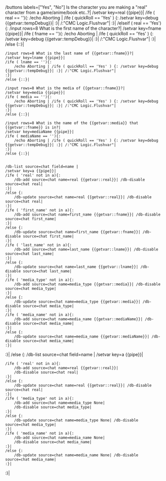 /buttons labels=["Yes", "No"] Is the character you are making a "real" character from a game/anime/book etc..?|
/setvar key=real {{pipe}}|
/ife ( real == ''){:
	/echo Aborting | /ife ( quickRoll == 'Yes' ) {: /setvar key=debug {{getvar::tempDebug}}| :}| /:"CMC Logic.Flushvar"|
:}|
/elseif ( real == 'Yes') {:
	/input rows=8 What is the first name of the character?|
	/setvar key=fname {{pipe}}|
	/ife ( fname == ''){:
		/echo Aborting | /ife ( quickRoll == 'Yes' ) {: /setvar key=debug {{getvar::tempDebug}}| :}| /:"CMC Logic.Flushvar"|
	:}|
	/else {::}|

	/input rows=8 What is the last name of {{getvar::fname}}?|
	/setvar key=lname {{pipe}}|
	/ife ( lname == ''){:
		/echo Aborting | /ife ( quickRoll == 'Yes' ) {: /setvar key=debug {{getvar::tempDebug}}| :}| /:"CMC Logic.Flushvar"|
	:}|
	/else {::}|

	/input rows=8 What is the media of {{getvar::fname}}?|
	/setvar key=media {{pipe}}|
	/ife ( media == ''){:
		/echo Aborting | /ife ( quickRoll == 'Yes' ) {: /setvar key=debug {{getvar::tempDebug}}| :}| /:"CMC Logic.Flushvar"|
	:}|
	/else {::}|

	/input rows=8 What is the name of the {{getvar::media}} that {{getvar::fname}} is in?|
	/setvar key=mediaName {{pipe}}|
	/ife ( mediaName == ''){:
		/echo Aborting | /ife ( quickRoll == 'Yes' ) {: /setvar key=debug {{getvar::tempDebug}}| :}| /:"CMC Logic.Flushvar"|
	:}|
	/else {::}|

	
	/db-list source=chat field=name |
	/setvar key=a {{pipe}}|
	/ife ( 'real' not in a){:
		/db-add source=chat name=real {{getvar::real}}| /db-disable source=chat real|
	:}|
	/else {:
		/db-update source=chat name=real {{getvar::real}}| /db-disable source=chat real|
	:}|
	/ife ( 'first_name' not in a){:
		/db-add source=chat name=first_name {{getvar::fname}}| /db-disable source=chat first_name|
	:}|
	/else {:
		/db-update source=chat name=first_name {{getvar::fname}}| /db-disable source=chat first_name|
	:}|
	/ife ( 'last_name' not in a){:
		/db-add source=chat name=last_name {{getvar::lname}}| /db-disable source=chat last_name|
	:}|
	/else {:
		/db-update source=chat name=last_name {{getvar::lname}}| /db-disable source=chat last_name|
	:}|
	/ife ( 'media_type' not in a){:
		/db-add source=chat name=media_type {{getvar::media}}| /db-disable source=chat media_type|
	:}|
	/else {:
		/db-update source=chat name=media_type {{getvar::media}}| /db-disable source=chat media_type|
	:}|
	/ife ( 'media_name' not in a){:
		/db-add source=chat name=media_name {{getvar::mediaName}}| /db-disable source=chat media_name|
	:}|
	/else {:
		/db-update source=chat name=media_name {{getvar::mediaName}}| /db-disable source=chat media_name|
	:}|
:}|
/else {:
	/db-list source=chat field=name |
	/setvar key=a {{pipe}}|

	/ife ( 'real' not in a){:
		/db-add source=chat name=real {{getvar::real}}|
		/db-disable source=chat real|
	:}|
	/else {:
		/db-update source=chat name=real {{getvar::real}}| /db-disable source=chat real|
	:}|
	/ife ( 'media_type' not in a){:
		/db-add source=chat name=media_type None|
		/db-disable source=chat media_type|
	:}|
	/else {:
		/db-update source=chat name=media_type None| /db-disable source=chat media_type|
	:}|
	/ife ( 'media_name' not in a){:
		/db-add source=chat name=media_name None|
		/db-disable source=chat media_name|
	:}|
	/else {:
		/db-update source=chat name=media_name None| /db-disable source=chat media_name|
	:}|
:}|
